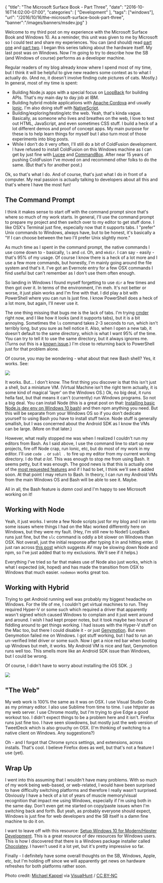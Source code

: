 
{
	"title": "The Microsoft Surface Book - Part Three",
	"date": "2016-10-16T14:02:00-07:00",
	"categories": [
		"Development"
	],
	"tags": ["windows"],
	"url": "/2016/10/16/the-microsoft-surface-book-part-three",
	"banner":"/images/banners/msdev.jpg"
}

Welcome to my third post on my experience with the Microsoft Surface Book and Windows 10. As a reminder, this unit was given to me by Microsoft so I could test and share my experiences. You can (and should) read <a href="https://www.raymondcamden.com/2016/09/26/the-microsoft-surface-book-part-one/">part one</a> and <a href="https://www.raymondcamden.com/2016/10/03/the-microsoft-surface-book-part-two">part two</a>. I began this series talking about the hardware itself. My last post was on Windows. Now I'm going to try to describe how the SB (and Windows of course) performs as a developer machine.

<!--more-->

Regular readers of my blog already know where I spend most of my time, but I think it will be helpful to give new readers some context as to what I actually do. (And no, it doesn't involve finding cute pictures of cats. Mostly.) In general, most of my time is spent:

* Building Node.js apps with a special focus on <a href="http://loopback.io/">LoopBack</a> for building APIs. That's my main day to day job at IBM.
* Building hybrid mobile applications with <a href="http://cordova.apache.org">Apache Cordova</a> and usually <a href="http://ionicframework.com/">Ionic</a>. I'm also doing stuff with <a href="https://www.nativescript.org/">NativeScript</a>.
* Building/exploring/testing/etc the web. Yeah, that's kinda vague. Basically, as someone who lives and breathes on the web, I love to test out HTML, JavaScript, and even sometimes CSS stuff. I build a heck of a lot different demos and proof of concept apps. My main purpose for these is to help learn things for myself but I also turn most of those experiments into blog posts. 
* While I don't do it very often, I'll still do a bit of ColdFusion development. I have refused to install ColdFusion on this Windows machine as I can get by just fine with <a href="http://lucee.org/">Lucee</a> and <a href="https://www.ortussolutions.com/products/commandbox">CommandBox</a>. After near 15 years of pushing ColdFusion I've moved on and recommend other folks to do the same. (But that's for another post.)

Ok, so that's what I do. And of course, that's just what I do in front of a computer. My real passion is actually talking to developers about all this and that's where I have the most fun!

The Command Prompt
---

I think it makes sense to start off with the command prompt since that's where so much of my work starts. In general, I'll use the command prompt to prepare my project and then switch over to my editor to get stuff done. I like OSX's Terminal just fine, especially now that it supports tabs. I "prefer" Unix commands to Windows, always have, but to be honest, it's basically a "If I can choose between the two I'll prefer Unix slightly more." 

As much time as I spent in the command prompt, the native commands I use come down to - basically, <code>ls</code> and <code>cd</code>. Oh, and <code>mkdir</code>. I can say - easily - that's 95% of my usage. Of course I know there is a heck of a lot more and I use a few more commands, but honestly, I'm mainly going around the file system and that's it. I've got an Evernote entry for a few OSX commands I find useful but can't remember as I don't use them often enough.

So landing in Windows I found myself forgetting to use <code>dir</code> a few times and then got over it. In terms of the environment, I'm meh. It's not better or worse, it just plain works and I'm fine with that. I did play a bit with PowerShell where you can run ls just fine. I know PowerShell does a heck of a lot more, but again, I'll never use it.

The one thing missing that bugs me is the lack of tabs. I'm trying <a href="http://cmder.net/">cmder</a> right now, and I like how it looks (and it supports tabs), but it is a bit annoying. Sometimes the <code>ls</code> command takes 2-3 seconds to run, which isn't terribly long, but you sure as hell notice it. Also, when I open a new tab, it doesn't default to the same directory, which is what I want 95% of the time. You can try to tell it to use the same directory, but it always ignores me. (Turns out this is a <a href="https://github.com/cmderdev/cmder/issues/1001">known issue</a>.) I'm close to returning back to PowerShell just for that problem alone.

Of course, you may be wondering - what about that new Bash shell? Yes, it works. See:

<img src="https://static.raymondcamden.com/images/2016/10/wind1.png">

It works. But... I don't know. The first thing you discover is that this isn't just a shell, but a miniature VM. (Virtual Machine isn't the right term actually, it is some kind of magical 'layer' on the Windows OS.) Ok, no big deal, it runs hella fast, but that means it can't (currently) run Windows programs. So not a big deal. You can install Node (this is a great post on that: <a href="https://aigeec.com/installing-node-js-on-windows-10-bash/">Installing basic Node.js dev env on Windows 10 bash</a>) and then npm anything you need. But this will be separate from your Windows OS so if you don't dedicate yourself to using Bash you have to install stuff twice. Node stuff is generally smallish, but I was concerned about the Android SDK as I know the VMs can be large. (More on that later.) 

However, what really stopped me was when I realized I couldn't run my editors from Bash. As I said above, I use the command line to start up new projects, fire off Node crap, run Ionic, etc, but do most of my work in my editor. I'll use <code>code .</code> or <code>subl .</code> to fire up my editor from my current working directory. I do that <em>a lot</em>. This was enough to stop me from using Bash. It seems petty, but it was enough. The good news is that this is actually one of the <a href="https://wpdev.uservoice.com/forums/266908-command-prompt-console-bash-on-ubuntu-on-windo/suggestions/13284702-let-us-launch-windows-processes-from-bash">most requested features</a> and if I had to bet, I think we'll see it added soon. At that point I may return to Bash. In theory, I can run my Android VMs from the main Windows OS and Bash will be able to see it. Maybe.

All in all, the Bash feature is *damn* cool and I'm happy to see Microsoft working on it!

Working with Node
---

Yeah, it just works. I wrote a few Node scripts just for my blog and I ran into some issues where things I had on the Mac worked differently here on Windows, but they were my fault. (Hey, I'm still new to Node!) LoopBack runs just fine, but the <code>slc</code> command is oddly a bit slower on Windows than OSX. Not overall, just the initial response after typing it in and hitting enter. (I just ran across <a href="https://www.reddit.com/r/node/comments/4op7ey/npm_is_incredibly_slow_on_windows_10/">this post</a> which suggests AV may be slowing down Node and npm, so I've just added that to my exclusions. We'll see if it helps.) 

Everything I've tried so far that makes use of Node also just works, which is what I expected (ok, hoped) and has made the transition from OSX to Windows that much easier. <code>nodemon</code> works great too. 

Working with Hybrid
---

Trying to get Android running well was probably my biggest headache on Windows. For the life of me, I couldn't get virtual machines to run. They required Hyper-V or some such which required a driver that apparently wasn't signed which caused Windows to complain and it just went around and around. I wish I had kept proper notes, but it took maybe two hours of fiddling around to get things working. I had issues with the Hyper-V stuff on the Mac too, but there I could disable it - or just <a href="https://www.genymotion.com/">Genymotion</a>. But even Genymotion failed me on Windows. I got stuff working, but I had to run an un-verified Intel driver or some such. Now I get a nice red bar when booting up Windows but meh, it works. My Android VM is nice and fast, Genymotion runs well too. This smells more like an Android SDK issue than Windows, but I could be wrong.

Of course, I didn't have to worry about installing the iOS SDK. ;)

<img src="https://static.raymondcamden.com/images/2016/10/wind2.png">

"The Web"
---

My web work is 100% the same as it was on OSX. I use Visual Studio Code as my primary editor. I also use Sublime from time to time. I use httpster as my web server. I use Chrome mostly, but I'm trying to give Edge a good workout too. I didn't expect things to be a problem here and it isn't. Firefox runs just fine too. I have seen slowdowns, but mostly just the web version of TweetDeck which is also grouchy on OSX. (I'm thinking of switching to a native client on Windows. Any suggestions?)

Oh - and I forgot that Chrome syncs settings, and extensions, across installs. That's cool. I believe Firefox does as well, but that's not a feature I use (yet).

Wrap Up
---

I went into this assuming that I wouldn't have many problems. With so much of my work being web-based, or web-related, I would have been surprised to have difficulty switching platforms and therefore I really wasn't surprised. Obviously I have a heck of a lot of years of muscle memory/visual recognition that impact me using Windows, especially if I'm using both in the same day. Don't even get me started on copy/paste issues when I'm switching back and forth. But yeah, as probably everyone should expect, Windows is just fine for web developers and the SB itself is a damn fine machine to do it on. 

I want to leave off with this resource: <a href="https://github.com/felixrieseberg/windows-development-environment/blob/master/README.md">Setup Windows 10 for Modern/Hipster Development</a>. This is a great resource of dev resources for Windows users. This is how I discovered that there is a Windows package installer called <a href="https://chocolatey.org/">Chocolatey</a>. I haven't used it a lot yet, but it's pretty impressive so far.

Finally - I definitely have some overall thoughts on the SB, Windows, Apple, etc, but I'm holding off since we will apparently get news on hardware refreshes for both platforms rather soon.

Photo credit: <a href="https://www.flickr.com/photos/m-i-k-e/6020157534/">Michael Kappel</a> via <a href="https://visualhunt.com">VisualHunt</a> / <a href="http://creativecommons.org/licenses/by-nc/2.0/">CC BY-NC</a>